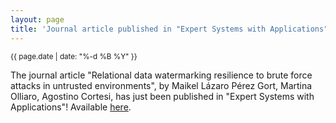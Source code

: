 ```yaml
---
layout: page
title: 'Journal article published in "Expert Systems with Applications"'
---
```


<small>{{ page.date | date: "%-d %B %Y" }}</small>

The journal article "Relational data watermarking resilience to brute force attacks in untrusted environments", by Maikel Lázaro Pérez Gort, Martina Olliaro, Agostino Cortesi, has just been published in "Expert Systems with Applications"! Available [here](https://doi.org/10.1016/j.eswa.2022.118713).
